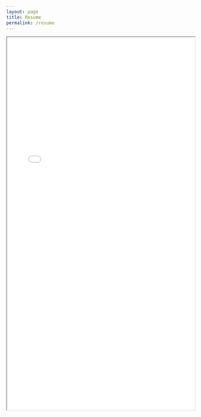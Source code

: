 ```yaml
---
layout: page
title: Resume
permalink: /resume
---
```


<iframe src="{{site.baseurl}}/images/ClayONeil.pdf" width="100%" height="1000px"></iframe>
